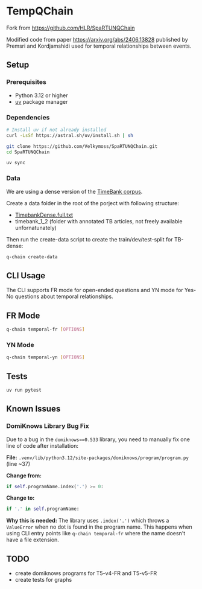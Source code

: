 # TempQChain



Fork from https://github.com/HLR/SpaRTUNQChain

Modified code from paper https://arxiv.org/abs/2406.13828 published by Premsri and Kordjamshidi used for temporal relationships between events.



## Setup

### Prerequisites
- Python 3.12 or higher
- [uv](https://docs.astral.sh/uv/) package manager

### Dependencies

```bash
# Install uv if not already installed
curl -LsSf https://astral.sh/uv/install.sh | sh

git clone https://github.com/Velkymoss/SpaRTUNQChain.git
cd SpaRTUNQChain

uv sync
```

### Data
We are using a dense version of the [TimeBank corpus](https://aclanthology.org/P14-2082/). 

Create a data folder in the root of the porject with following structure:
- [TimebankDense.full.txt](https://www.usna.edu/Users/cs/nchamber/caevo/TimebankDense.full.txt)
- timebank_1_2 (folder with annotated TB articles, not freely available unfornatunately)

Then run the create-data script to create the train/dev/test-split for TB-dense:
```bash
q-chain create-data
```


## CLI Usage

The CLI supports FR mode for open-ended questions and YN mode for Yes-No questions about temporal relationships.

## FR Mode
```bash
q-chain temporal-fr [OPTIONS]
```

### YN Mode
```bash
q-chain temporal-yn [OPTIONS]
```

## Tests

```bash
uv run pytest
```
## Known Issues

### DomiKnows Library Bug Fix

Due to a bug in the `domiknows==0.533` library, you need to manually fix one line of code after installation:

**File:** `.venv/lib/python3.12/site-packages/domiknows/program/program.py` (line ~37)

**Change from:**
```python
if self.programName.index('.') >= 0:
```

**Change to:**
```python
if '.' in self.programName:
```

**Why this is needed:** The library uses `.index('.')` which throws a `ValueError` when no dot is found in the program name. This happens when using CLI entry points like `q-chain temporal-fr` where the name doesn't have a file extension.

## TODO
- create domiknows programs for T5-v4-FR and T5-v5-FR
- create tests for graphs